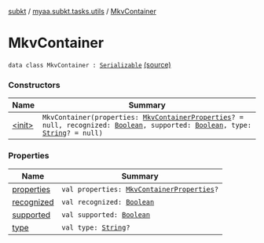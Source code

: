 [subkt](../../index.md) / [myaa.subkt.tasks.utils](../index.md) / [MkvContainer](./index.md)

# MkvContainer

`data class MkvContainer : `[`Serializable`](https://docs.oracle.com/javase/9/docs/api/java/io/Serializable.html) [(source)](https://github.com/Myaamori/SubKt/blob/0.1.19/src/main/kotlin/myaa/subkt/tasks/utils/mkvmerge.kt#L71)

### Constructors

| Name | Summary |
|---|---|
| [&lt;init&gt;](-init-.md) | `MkvContainer(properties: `[`MkvContainerProperties`](../-mkv-container-properties/index.md)`? = null, recognized: `[`Boolean`](https://kotlinlang.org/api/latest/jvm/stdlib/kotlin/-boolean/index.html)`, supported: `[`Boolean`](https://kotlinlang.org/api/latest/jvm/stdlib/kotlin/-boolean/index.html)`, type: `[`String`](https://kotlinlang.org/api/latest/jvm/stdlib/kotlin/-string/index.html)`? = null)` |

### Properties

| Name | Summary |
|---|---|
| [properties](properties.md) | `val properties: `[`MkvContainerProperties`](../-mkv-container-properties/index.md)`?` |
| [recognized](recognized.md) | `val recognized: `[`Boolean`](https://kotlinlang.org/api/latest/jvm/stdlib/kotlin/-boolean/index.html) |
| [supported](supported.md) | `val supported: `[`Boolean`](https://kotlinlang.org/api/latest/jvm/stdlib/kotlin/-boolean/index.html) |
| [type](type.md) | `val type: `[`String`](https://kotlinlang.org/api/latest/jvm/stdlib/kotlin/-string/index.html)`?` |
